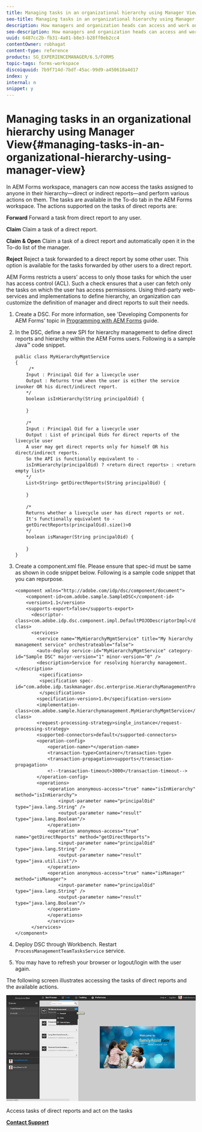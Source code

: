 ```yaml
---
title: Managing tasks in an organizational hierarchy using Manager View
seo-title: Managing tasks in an organizational hierarchy using Manager View
description: How managers and organization heads can access and work on the tasks of their direct and indirect reports in the To-do tab in AEM Forms workspace.
seo-description: How managers and organization heads can access and work on the tasks of their direct and indirect reports in the To-do tab in AEM Forms workspace.
uuid: 6487cc2b-fb31-4a01-b8e3-b28ff0eb2cc4
contentOwner: robhagat
content-type: reference
products: SG_EXPERIENCEMANAGER/6.5/FORMS
topic-tags: forms-workspace
discoiquuid: 7b9f714d-7bdf-45ac-99d9-a450618a4d17
index: y
internal: n
snippet: y
---
```


# Managing tasks in an organizational hierarchy using Manager View{#managing-tasks-in-an-organizational-hierarchy-using-manager-view}

In AEM Forms workspace, managers can now access the tasks assigned to anyone in their hierarchy—direct or indirect reports—and perform various actions on them. The tasks are available in the To-do tab in the AEM Forms workspace. The actions supported on the tasks of direct reports are:

**Forward** Forward a task from direct report to any user.

**Claim** Claim a task of a direct report.

**Claim & Open** Claim a task of a direct report and automatically open it in the To-do list of the manager.

**Reject** Reject a task forwarded to a direct report by some other user. This option is available for the tasks forwarded by other users to a direct report.

AEM Forms restricts a users' access to only those tasks for which the user has access control (ACL). Such a check ensures that a user can fetch only the tasks on which the user has access permissions. Using third-party web-services and implementations to define hierarchy, an organization can customize the definition of manager and direct reports to suit their needs.

1. Create a DSC. For more information, see 'Developing Components for AEM Forms' topic in [Programming with AEM Forms](http://www.adobe.com/go/learn_aemforms_programming_63) guide.
1. In the DSC, define a new SPI for hierarchy management to define direct reports and hierarchy within the AEM Forms users. Following is a sample Java™ code snippet.

   ```as3
   public class MyHierarchyMgmtService 
   { 
        /*
       Input : Principal Oid for a livecycle user
       Output : Returns true when the user is either the service invoker OR his direct/indirect report.
       */
       boolean isInHierarchy(String principalOid) {
   
       }
        
       /* 
       Input : Principal Oid for a livecycle user
       Output : List of principal Oids for direct reports of the livecycle user
       A user may get direct reports only for himself OR his direct/indirect reports.
       So the API is functionally equivalent to - 
       isInHierarchy(principalOid) ? <return direct reports> : <return empty list>
       */
       List<String> getDirectReports(String principalOid) {
   
       }
    
       /* 
       Returns whether a livecycle user has direct reports or not.
       It's functionally equivalent to -
       getDirectReports(principalOid).size()>0
       */
       boolean isManager(String principalOid) {
   
       }  
   }
   ```

1. Create a component.xml file. Please ensure that spec-id must be same as shown in code snippet below. Following is a sample code snippet that you can repurpose.

   ```as3
   <component xmlns="http://adobe.com/idp/dsc/component/document"> 
       <component-id>com.adobe.sample.SampleDSC</component-id> 
       <version>1.1</version> 
       <supports-export>false</supports-export> 
         <descriptor-class>com.adobe.idp.dsc.component.impl.DefaultPOJODescriptorImpl</descriptor-class> 
         <services> 
           <service name="MyHierarchyMgmtService" title="My hierarchy management service" orchestrateable="false"> 
           <auto-deploy service-id="MyHierarchyMgmtService" category-id="Sample DSC" major-version="1" minor-version="0" /> 
           <description>Service for resolving hierarchy management.</description> 
            <specifications> 
            <specification spec-id="com.adobe.idp.taskmanager.dsc.enterprise.HierarchyManagementProvider"/> 
            </specifications> 
           <specification-version>1.0</specification-version> 
           <implementation-class>com.adobe.sample.hierarchymanagement.MyHierarchyMgmtService</implementation-class> 
           <request-processing-strategy>single_instance</request-processing-strategy> 
           <supported-connectors>default</supported-connectors> 
           <operation-config> 
               <operation-name>*</operation-name> 
               <transaction-type>Container</transaction-type> 
               <transaction-propagation>supports</transaction-propagation> 
               <!--transaction-timeout>3000</transaction-timeout--> 
           </operation-config> 
           <operations> 
               <operation anonymous-access="true" name="isInHierarchy" method="isInHierarchy"> 
                   <input-parameter name="principalOid" type="java.lang.String" /> 
                   <output-parameter name="result" type="java.lang.Boolean"/> 
               </operation> 
               <operation anonymous-access="true" name="getDirectReports" method="getDirectReports"> 
                   <input-parameter name="principalOid" type="java.lang.String" /> 
                   <output-parameter name="result" type="java.util.List"/> 
               </operation> 
               <operation anonymous-access="true" name="isManager" method="isManager"> 
                   <input-parameter name="principalOid" type="java.lang.String" /> 
                   <output-parameter name="result" type="java.lang.Boolean"/> 
               </operation> 
               </operations> 
               </service> 
         </services>
   </component>
   ```

1. Deploy DSC through Workbench. Restart `ProcessManagementTeamTasksService` service.
1. You may have to refresh your browser or logout/login with the user again.

The following screen illustrates accessing the tasks of direct reports and the available actions. 

![](assets/cu_manager_view.png)

Access tasks of direct reports and act on the tasks

[**Contact Support**](https://www.adobe.com/account/sign-in.supportportal.html)

<!--
<related-links>
<a href="../../../6-5/forms/using/introduction-customizing-html-workspace.md">Introduction to Customizing AEM Forms workspace</a>
<a href="../../../6-5/forms/using/generic-steps-html-workspace-customization.md">Generic steps for AEM Forms workspace customization</a>
<a href="../../../6-5/forms/using/tasks-organizational-hierarchy-using-manager.md">Managing tasks in an organizational hierarchy using Manager View</a>
<a href="../../../6-5/forms/using/integrating-correspondence-management-html-workspace.md">Integrating Correspondence Management in AEM Forms workspace</a>
<a href="/6-5/forms/using/single-sign-timeout-handlers.md">Single Sign On and timeout handlers</a>
<a href="/6-5/forms/using/displaying-user-avatar.md">Displaying the user avatar</a>
<a href="/6-5/forms/using/displaying-information-task-summary-pane.md">Displaying information in the Task Summary pane</a>
<a href="/6-5/forms/using/changing-organization-logo-branding.md">Changing the organization logo</a>
<a href="/6-5/forms/using/changing-color-scheme-interface.md">Changing the color scheme of the interface</a>
<a href="../../../6-5/forms/using/changing-font-interface.md">Changing the font on the interface</a>
<a href="../../../6-5/forms/using/changing-locale-user-interface.md">Changing the locale of the user interface</a>
<a href="/6-5/forms/using/customizing-error-dialogs.md">Customizing error dialogs</a>
<a href="/6-5/forms/using/customizing-tabs-task.md">Customizing tabs for a task</a>
<a href="/6-5/forms/using/customizing-task-actions.md">Customizing Task Actions</a>
<a href="/6-5/forms/using/customizing-listing-process-instances.md">Customizing the listing of process instances</a>
<a href="/6-5/forms/using/customizing-task-details-page.md">Customizing the task Details page</a>
<a href="../../../6-5/forms/using/display-additional-data-in-todo-list.md">Displaying additional data in ToDo list</a>
<a href="/6-5/forms/using/getting-task-variables-summary-url.md">Getting Task Variables in Summary URL</a>
<a href="/6-5/forms/using/images-route-actions.md">Images for Route Actions</a>
<a href="../../../6-5/forms/using/creating-new-login-screen.md">Creating a new login screen</a>
<a href="/6-5/forms/using/minification-javascript-files.md">Minification of the JavaScript files</a>
<a href="/6-5/forms/using/sorting-tracking-tables-add-columns.md">Sorting of Tracking tables and adding more columns</a>
<a href="/6-5/forms/using/updating-link-help-documentation.md">Updating the link to the documentation</a>
<a href="/6-5/forms/using/two-html-workspace-instances-one.md">Hosting two AEM Forms workspace instances on one server</a>
</related-links>
-->

